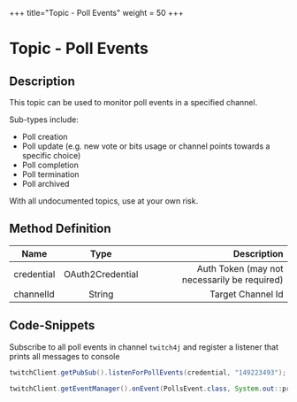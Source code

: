 +++
title="Topic - Poll Events"
weight = 50
+++

# Topic - Poll Events

## Description

This topic can be used to monitor poll events in a specified channel.

Sub-types include:
* Poll creation
* Poll update (e.g. new vote or bits usage or channel points towards a specific choice)
* Poll completion
* Poll termination
* Poll archived

With all undocumented topics, use at your own risk.

## Method Definition

| Name          | Type      | Description  |
| ------------- |:---------:| -----------------:|
| credential | OAuth2Credential | Auth Token (may not necessarily be required) |
| channelId | String | Target Channel Id |

## Code-Snippets

Subscribe to all poll events in channel `twitch4j` and register a listener that prints all messages to console

```java
twitchClient.getPubSub().listenForPollEvents(credential, "149223493");

twitchClient.getEventManager().onEvent(PollsEvent.class, System.out::println);
```
